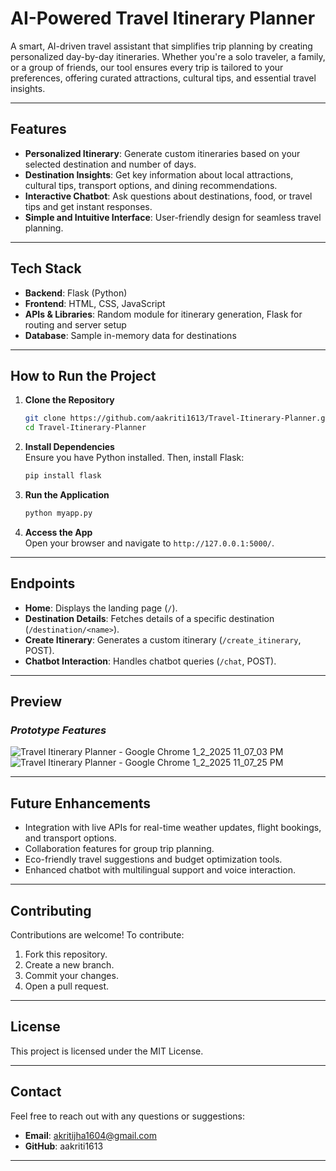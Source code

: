 # **AI-Powered Travel Itinerary Planner**  

A smart, AI-driven travel assistant that simplifies trip planning by creating personalized day-by-day itineraries. Whether you're a solo traveler, a family, or a group of friends, our tool ensures every trip is tailored to your preferences, offering curated attractions, cultural tips, and essential travel insights.  

---

## **Features**  
- **Personalized Itinerary**: Generate custom itineraries based on your selected destination and number of days.  
- **Destination Insights**: Get key information about local attractions, cultural tips, transport options, and dining recommendations.  
- **Interactive Chatbot**: Ask questions about destinations, food, or travel tips and get instant responses.  
- **Simple and Intuitive Interface**: User-friendly design for seamless travel planning.  

---

## **Tech Stack**  
- **Backend**: Flask (Python)  
- **Frontend**: HTML, CSS, JavaScript  
- **APIs & Libraries**: Random module for itinerary generation, Flask for routing and server setup  
- **Database**: Sample in-memory data for destinations  

---

## **How to Run the Project**  

1. **Clone the Repository**  
   ```bash  
   git clone https://github.com/aakriti1613/Travel-Itinerary-Planner.git  
   cd Travel-Itinerary-Planner  
   ```  

2. **Install Dependencies**  
   Ensure you have Python installed. Then, install Flask:  
   ```bash  
   pip install flask  
   ```  

3. **Run the Application**  
   ```bash  
   python myapp.py  
   ```  

4. **Access the App**  
   Open your browser and navigate to `http://127.0.0.1:5000/`.  

---

## **Endpoints**  
- **Home**: Displays the landing page (`/`).  
- **Destination Details**: Fetches details of a specific destination (`/destination/<name>`).  
- **Create Itinerary**: Generates a custom itinerary (`/create_itinerary`, POST).  
- **Chatbot Interaction**: Handles chatbot queries (`/chat`, POST).  

---

## **Preview**  
### *Prototype Features*  
![Travel Itinerary Planner - Google Chrome 1_2_2025 11_07_03 PM](https://github.com/user-attachments/assets/ebf295fe-5801-48e5-9873-2103ba1d8dae) 
![Travel Itinerary Planner - Google Chrome 1_2_2025 11_07_25 PM](https://github.com/user-attachments/assets/af485c34-352d-403d-9da8-67466d035f8f) 

---

## **Future Enhancements**  
- Integration with live APIs for real-time weather updates, flight bookings, and transport options.  
- Collaboration features for group trip planning.  
- Eco-friendly travel suggestions and budget optimization tools.  
- Enhanced chatbot with multilingual support and voice interaction.  

---

## **Contributing**  
Contributions are welcome! To contribute:  
1. Fork this repository.  
2. Create a new branch.  
3. Commit your changes.  
4. Open a pull request.  

---

## **License**  
This project is licensed under the MIT License.  

---

## **Contact**  
Feel free to reach out with any questions or suggestions:  
- **Email**: akritijha1604@gmail.com
- **GitHub**: aakriti1613

--- 

